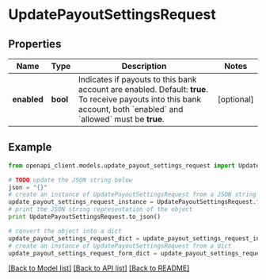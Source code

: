 # UpdatePayoutSettingsRequest


## Properties
Name | Type | Description | Notes
------------ | ------------- | ------------- | -------------
**enabled** | **bool** | Indicates if payouts to this bank account are enabled. Default: **true**.  To receive payouts into this bank account, both &#x60;enabled&#x60; and &#x60;allowed&#x60; must be **true**. | [optional] 

## Example

```python
from openapi_client.models.update_payout_settings_request import UpdatePayoutSettingsRequest

# TODO update the JSON string below
json = "{}"
# create an instance of UpdatePayoutSettingsRequest from a JSON string
update_payout_settings_request_instance = UpdatePayoutSettingsRequest.from_json(json)
# print the JSON string representation of the object
print UpdatePayoutSettingsRequest.to_json()

# convert the object into a dict
update_payout_settings_request_dict = update_payout_settings_request_instance.to_dict()
# create an instance of UpdatePayoutSettingsRequest from a dict
update_payout_settings_request_form_dict = update_payout_settings_request.from_dict(update_payout_settings_request_dict)
```
[[Back to Model list]](../README.md#documentation-for-models) [[Back to API list]](../README.md#documentation-for-api-endpoints) [[Back to README]](../README.md)


